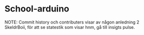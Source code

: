 # School-arduino


NOTE: Commit history och contributers visar av någon anledning 2 SkeldrBoii, för att se statestik som visar hnm, gå till insigts pulse.


